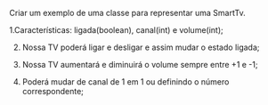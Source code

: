Criar um exemplo de uma classe para representar uma SmartTv.

1.Características: ligada(boolean), canal(int) e volume(int);

2. Nossa TV poderá ligar e desligar e assim mudar o estado ligada;

3. Nossa TV aumentará e diminuirá o volume sempre entre +1 e -1;

4. Poderá mudar de canal de 1 em 1 ou definindo o número correspondente;
